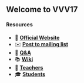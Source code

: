 ## Welcome to VVV17

#### Resources
- 🏫 [**Official Website**](http://icub.org/winterschool)
- ✉️ [**Post to mailing list**](mailto:vvv17@icub.iit.it)
- 👋 [**Q&A**](https://gihub.com/vvv-school/vvv17/issues)
- 📚 [**Wiki**](https://gihub.com/vvv-school/vvv17/wiki)
- 👤 [**Teachers**](./teachers.md)
- 🎓 [**Students**](./students.md)
